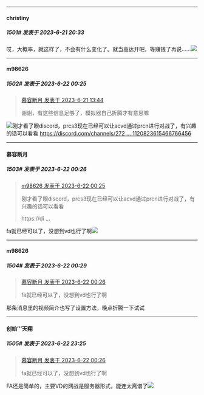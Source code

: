 
*****

####  christiny  
##### 1501#       发表于 2023-6-21 20:33

哎，大概率，就这样了，不会有什么变化了。就当高达开吧，等赚钱了再说……<img src="https://static.saraba1st.com/image/smiley/face2017/090.png" referrerpolicy="no-referrer">


*****

####  m98626  
##### 1502#       发表于 2023-6-22 00:25

<blockquote><a href="httphttps://bbs.saraba1st.com/2b/forum.php?mod=redirect&amp;goto=findpost&amp;pid=61369550&amp;ptid=2109078" target="_blank">慕容断月 发表于 2023-6-21 13:44</a>

谢谢，有这些信息足够了，模拟器自己折腾才有意思嘛</blockquote>
<img src="https://static.saraba1st.com/image/smiley/face2017/068.png" referrerpolicy="no-referrer">刚才看了眼discord，prcs3现在已经可以让acvd通过prcn进行对战了，有兴趣的话可以看看
[https://discord.com/channels/272 ... 1120823615466766456](https://discord.com/channels/272035812277878785/738838647176036393/1120823615466766456)

*****

####  慕容断月  
##### 1503#       发表于 2023-6-22 00:26

<blockquote><a href="httphttps://bbs.saraba1st.com/2b/forum.php?mod=redirect&amp;goto=findpost&amp;pid=61378648&amp;ptid=2109078" target="_blank">m98626 发表于 2023-6-22 00:25</a>

刚才看了眼discord，prcs3现在已经可以让acvd通过prcn进行对战了，有兴趣的话可以看看

https://di ...</blockquote>
fa就已经可以了，没想到vd也行了啊<img src="https://static.saraba1st.com/image/smiley/face2017/109.png" referrerpolicy="no-referrer">

*****

####  m98626  
##### 1504#       发表于 2023-6-22 00:29

<blockquote><a href="httphttps://bbs.saraba1st.com/2b/forum.php?mod=redirect&amp;goto=findpost&amp;pid=61378654&amp;ptid=2109078" target="_blank">慕容断月 发表于 2023-6-22 00:26</a>

fa就已经可以了，没想到vd也行了啊</blockquote>
那条消息里的视频简介也写了设置方法，晚点折腾一下试试


*****

####  创始’’’天翔  
##### 1505#       发表于 2023-6-22 23:25

<blockquote><a href="httphttps://bbs.saraba1st.com/2b/forum.php?mod=redirect&amp;goto=findpost&amp;pid=61378654&amp;ptid=2109078" target="_blank">慕容断月 发表于 2023-6-22 00:26</a>

fa就已经可以了，没想到vd也行了啊</blockquote>
FA还是简单的，主要VD的网战是服务器形式，能连太离谱了<img src="https://static.saraba1st.com/image/smiley/face2017/068.png" referrerpolicy="no-referrer">

